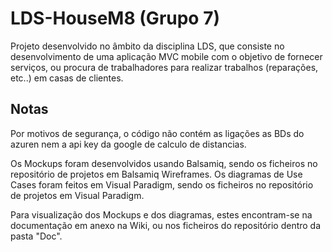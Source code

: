 # LDS-HouseM8 (Grupo 7)

Projeto desenvolvido no âmbito da disciplina LDS, que consiste no desenvolvimento de uma aplicação MVC mobile com o objetivo de fornecer serviços, ou procura de trabalhadores para realizar trabalhos (reparações, etc..) em casas de clientes.

## Notas

Por motivos de segurança, o código não contém as ligações as BDs do azuren nem a api key da google de calculo de distancias.

Os Mockups foram desenvolvidos usando Balsamiq, sendo os ficheiros no repositório de projetos em Balsamiq Wireframes. 
Os diagramas de Use Cases foram feitos em Visual Paradigm, sendo os ficheiros no repositório de projetos em Visual Paradigm.

Para visualização dos Mockups e dos diagramas, estes encontram-se na documentação em anexo na Wiki, ou nos ficheiros do repositório dentro da pasta "Doc".
